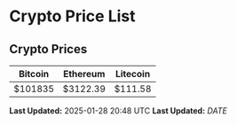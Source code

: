 # Crypto Price List

## Crypto Prices
| Bitcoin | Ethereum | Litecoin |
| ------- | -------- | -------- |
| $101835 | $3122.39 | $111.58 |
**Last Updated:** 2025-01-28 20:48 UTC
**Last Updated:** $DATE$
